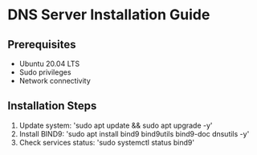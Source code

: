 # DNS Server Installation Guide


## Prerequisites 
- Ubuntu 20.04 LTS
- Sudo privileges 
- Network connectivity 


## Installation Steps 
1. Update system: 'sudo apt update && sudo apt upgrade -y'
2. Install BIND9: 'sudo apt install bind9 bind9utils bind9-doc dnsutils -y'
3. Check services status: 'sudo systemctl status bind9'

 
